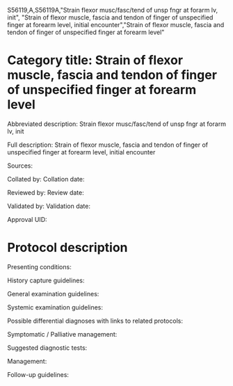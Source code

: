 S56119,A,S56119A,"Strain flexor musc/fasc/tend of unsp fngr at forarm lv, init", "Strain of flexor muscle, fascia and tendon of finger of unspecified finger at forearm level, initial encounter","Strain of flexor muscle, fascia and tendon of finger of unspecified finger at forearm level"
# Category title: Strain of flexor muscle, fascia and tendon of finger of unspecified finger at forearm level

Abbreviated description: Strain flexor musc/fasc/tend of unsp fngr at forarm lv, init

Full description: Strain of flexor muscle, fascia and tendon of finger of unspecified finger at forearm level, initial encounter

Sources:

Collated by:
Collation date:

Reviewed by:
Review date:

Validated by:
Validation date:

Approval UID:

# Protocol description

Presenting conditions:

History capture guidelines:

General examination guidelines:

Systemic examination guidelines:

Possible differential diagnoses with links to related protocols:

Symptomatic / Palliative management:

Suggested diagnostic tests:

Management:

Follow-up guidelines:
